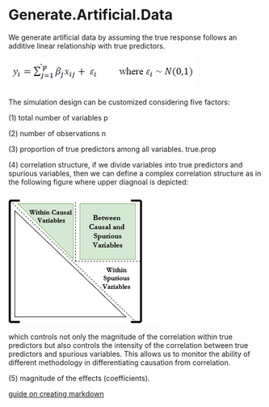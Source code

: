 # Generate.Artificial.Data
 We generate artificial data by assuming the true response follows an additive linear relationship with true predictors.
 
 ![alt text](https://github.com/ashkanfa/Generate.Artificial.Data/blob/master/eq.PNG)
 
  The simulation design can be customized considering five factors:
 
 (1) total number of variables p
 
 (2) number of observations n
 
 (3) proportion of true predictors among all variables. true.prop
 
 (4) correlation structure, if we divide variables into true predictors and spurious variables, then we can define a complex correlation structure as in the following figure where upper diagnoal is depicted:
 
 ![alt text](https://github.com/ashkanfa/Generate.Artificial.Data/blob/master/Correlation%20structure.png)
 
 which controls not only the magnitude of the correlation within true predictors but also controls the intensity      of the correlation between true predictors and spurious variables. This allows us to monitor the ability of different methodology in      differentiating causation from correlation. 
 
 (5) magnitude of the effects (coefficients).


[guide on creating markdown](https://github.com/adam-p/markdown-here/wiki/Markdown-Cheatsheet#images)
